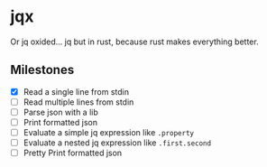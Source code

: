 # jqx

Or jq oxided... jq but in rust, because rust makes everything better.

## Milestones

- [x] Read a single line from stdin
- [ ] Read multiple lines from stdin
- [ ] Parse json with a lib
- [ ] Print formatted json
- [ ] Evaluate a simple jq expression like `.property`
- [ ] Evaluate a nested jq expression like `.first.second`
- [ ] Pretty Print formatted json
